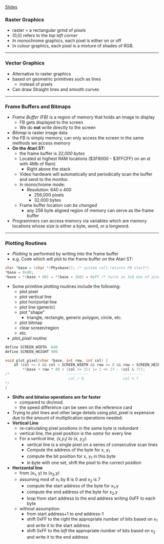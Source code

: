 [Slides](obsidian://open?vault=obsidian&file=Computing%20Machinery%20II%2FNotes%2FSlides%2FRaster%20Graphics.pdf)
### Raster Graphics
- raster = a rectangular grind of *pixels*
- (0,0) refers to the *top left corner*
- In monochrome graphics, each pixel is either on or off
- In colour graphics, each pixel is a mixture of shades of RGB.
---
### Vector Graphics
- Alternative to raster graphics
- based on geometric primitives such as lines
	- instead of pixels
- Can draw Straight lines and smooth curves
---
### Frame Buffers and Bitmaps
- *Frame Buffer (FB)* is a region of memory that holds an image to display
	- FB gets displayed to the screen
	- We do **not** write directly to the screen
- *Bitmap* is raster image data
- the FB is simply memory, can only access the screen in the same methods we access memory
- **On the Atari ST:**
	- the frame buffer is *32,000 bytes*
	- Located at highest RAM locations ($3F8000 - $3FFCFF) on an st with 4Mb of Ram)
		- Right above the stack
	- Video hardware will automatically and periodically scan the buffer and send to the monitor.
	- In monochrome mode:
		- *Resolution:* 640 x 400
			- 256,000 pixels
			- 32,000 bytes
	- Frame buffer location *can be changed*
		- any 256 byte aligned region of memory can serve as the frame buffer
- Programmers can access memory via variables which are memory locations whose size is either a byte, word, or a longword.
---
### Plotting Routines
- *Plotting* is performed by writing into the frame buffer
- e.g. Code which will plot to the frame buffer on the Atari ST:
```C 
char *base = (char *)Physbase(); /* system call returns FB start*/
*base = 0x80;
*base = *(base + 80) = *(base + 160) = 0xFF /* turns on 3x8 box of pixels on the screen */
```
- Some primitive plotting routines include the following:
	- plot pixel
	- plot vertical line
	- plot horizontal line
	- plot line (generic)
	- plot "shape"
		- triangle, rectangle, generic polygon, circle, etc.
	- plot bitmap
	- clear screen/region
	- etc.
- *plot_pixel routine*
```c
define SCREEN_WIDTH  640
define SCREEN_HEIGHT 400

void plot_pixel(char *base, int row, int col) {
	if (col >= 0 && col < SCREEN_WIDTH && row >= 0 && row < SCREEN_HEIGHT)
		*(base + row * 80 + (col >> 3)) |= 1 << (7 - (col & 7));
/*                          ----------                ---------
							 col / 8                  col % 7
*/
}
```
- **Shifts and bitwise operations are far faster**
	- compared to div/mod
	- the speed difference can be seen on the reference card
- Trying to plot lines and other large details using plot_pixel is expensive due to the amount of multiplication operations needed.
- **Vertical Line**
	- re-calculating pixel positions in the same byte is redundant
	- vertical line, the pixel position is the *same* for every line
	- For a *vertical line, (x,y$_1$) to (x, y$_2$)*:
		- vertical line is a single pixel on a series of consecutive scan lines
		- Compute the address of the byte for x, y$_1$
		- compute the bit position for x, y$_1$ in this byte
		- in byte with one set, shift the pixel to the correct position
- **Horizontal line**
	- from (x$_1$, y) to (x$_2$,y)
	- assuming mod of x$_1$ by 8 is 0 and x$_2$ is 7
		- compute the start address of the byte for x$_1$,y
		- compute the end address of the byte for x$_2$,y
		- loop from start address to the end address writing 0xFF to each byte
	- without assumption:
		- from start address+1 to end address-1
		- shift 0xFF to the *right* the appropriate number of bits based on x$_1$ and write it to the start address
		- shift 0xFF to the *left* the appropriate number of bits based on x$_2$ and write it to the end address
